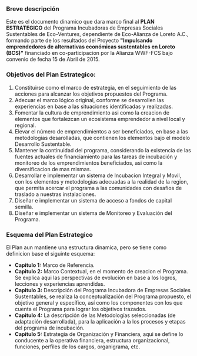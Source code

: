 ### Breve descripción

Este es el documento dinamico que dara marco final al **PLAN ESTRATEGICO**  del Programa Incubadoras de Empresas Sociales Sustentables de Eco-Ventures, dependiente de Eco-Alianza de Loreto A.C., formando parte de los resultados del Proyecto **"Impulsando emprendedores de alternativas económicas sustentables en Loreto \(BCS\)"** financiado en co-participacion por la Alianza WWF-FCS bajo convenio de fecha 15 de Abril de 2015.

### Objetivos del Plan Estrategico:

1. Constituirse como el marco de estrategia, en el seguimiento de las acciones para alcanzar los objetivos propuestos del Programa.
2. Adecuar el marco lógico original, conforme se desarrollen las experiencias en base a las situaciones identificadas y realizadas.
3. Fomentar la cultura de emprendimiento asi como la creacion de elementos que fortalezcan un ecosistema emprendedor a nivel local y regional.
4. Elevar el número de emprendimientos a ser beneficiados, en base a las metodologias desarolladas, que contienen los elementos bajo el modelo Desarrollo Sustentable.
5. Mantener la continuidad del programa, considerando la existencia de las fuentes actuales de financiamiento para las tareas de incubación y monitoreo de los emprendimientos beneficiados, asi como la diversificacion de mas mismas.
6. Desarrollar e implementar un sistema de Incubacion Integral y Movil, con los elementos y metodologias adecuadas a la realidad de la region, que permita acercar el programa a las comunidades con desafios de traslado a nuestras instalaciones.
7. Diseñar e implementar un sistema de acceso a fondos de capital semilla.
8. Diseñar e implementar un sistema de Monitoreo y Evaluación del Programa.

### Esquema del Plan Estrategico

El Plan aun mantiene una estructura dinamica, pero se tiene como definicion base el siguinte esquema:

  * **Capitulo 1:** Marco de Referencia.
  * **Capitulo 2:** Marco Contextual, en el momento de creacion el Programa. Se explica aqui  las perspectivas de evolución en base a los logros, lecciones y experiencias aprendidas.
  * **Capitulo 3:** Descripción del Programa Incubadora de Empresas Sociales Sustentables, se realiza la conceptualización del Programa propuesto, el objetivo general y específico, así como los componentes con los que cuenta el Programa para lograr los objetivos trazados.
  * **Capitulo 4:** La descripción de las Metodologías seleccionadas \(de adaptación desarrollada\), para la aplicación a la los procesos y etapas del programa de incubación.
  * **Capitulo 5:** Estrategia de Organización y Financiera, aqui se define lo conducente a la operativa financiera, estructura organizacional, funciones, perfiles de los cargos, organigrama, etc.

